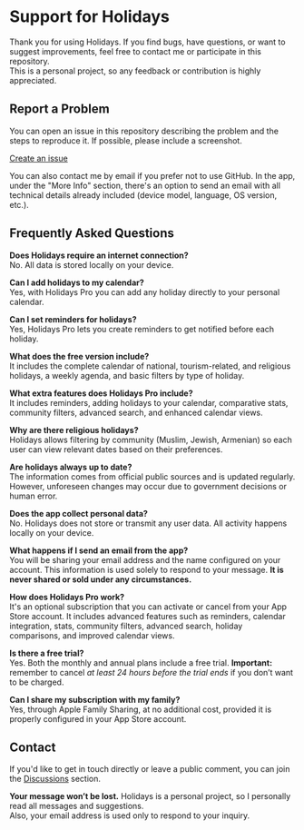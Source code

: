 # Support for Holidays

Thank you for using Holidays. If you find bugs, have questions, or want to suggest improvements, feel free to contact me or participate in this repository.  
This is a personal project, so any feedback or contribution is highly appreciated.

## Report a Problem

You can open an issue in this repository describing the problem and the steps to reproduce it. If possible, please include a screenshot.

[Create an issue](https://github.com/lucasditomase/feriados/issues/new?title=Problem%20with%20Holidays%20App&body=Describe%20the%20issue%20you%E2%80%99re%20experiencing%20below%3A%0A%0A-%20Device%3A%20%0A-%20iOS%20version%3A%20%0A-%20App%20version%3A%20%0A-%20Steps%20to%20reproduce%3A%0A%0A(Optional)%20Attach%20a%20screenshot%20or%20recording%20if%20you%20can.)

You can also contact me by email if you prefer not to use GitHub. In the app, under the "More Info" section, there's an option to send an email with all technical details already included (device model, language, OS version, etc.).

## Frequently Asked Questions

**Does Holidays require an internet connection?**  
No. All data is stored locally on your device.

**Can I add holidays to my calendar?**  
Yes, with Holidays Pro you can add any holiday directly to your personal calendar.

**Can I set reminders for holidays?**  
Yes, Holidays Pro lets you create reminders to get notified before each holiday.

**What does the free version include?**  
It includes the complete calendar of national, tourism-related, and religious holidays, a weekly agenda, and basic filters by type of holiday.

**What extra features does Holidays Pro include?**  
It includes reminders, adding holidays to your calendar, comparative stats, community filters, advanced search, and enhanced calendar views.

**Why are there religious holidays?**  
Holidays allows filtering by community (Muslim, Jewish, Armenian) so each user can view relevant dates based on their preferences.

**Are holidays always up to date?**  
The information comes from official public sources and is updated regularly. However, unforeseen changes may occur due to government decisions or human error.

**Does the app collect personal data?**  
No. Holidays does not store or transmit any user data. All activity happens locally on your device.

**What happens if I send an email from the app?**  
You will be sharing your email address and the name configured on your account. This information is used solely to respond to your message. **It is never shared or sold under any circumstances.**

**How does Holidays Pro work?**  
It's an optional subscription that you can activate or cancel from your App Store account. It includes advanced features such as reminders, calendar integration, stats, community filters, advanced search, holiday comparisons, and improved calendar views.

**Is there a free trial?**  
Yes. Both the monthly and annual plans include a free trial. **Important:** remember to cancel *at least 24 hours before the trial ends* if you don’t want to be charged.

**Can I share my subscription with my family?**  
Yes, through Apple Family Sharing, at no additional cost, provided it is properly configured in your App Store account.

## Contact

If you'd like to get in touch directly or leave a public comment, you can join the [Discussions](https://github.com/lucasditomase/feriados/discussions) section.

**Your message won’t be lost.** Holidays is a personal project, so I personally read all messages and suggestions.  
Also, your email address is used only to respond to your inquiry.
